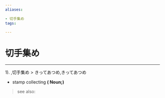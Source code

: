 ```yaml
---
aliases:
    
- 切手集め
tags:
    
---
```


# 切手集め
---
1).
,切手集め > きってあつめ,きってあつめ

- stamp collecting
**( Noun;)**
> see also: 
            